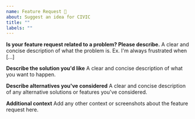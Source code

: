 ```yaml
---
name: Feature Request 🚀
about: Suggest an idea for CIVIC
title: ""
labels: ""
---
```


<!--
  Please fill out each section below. This info allows CIVIC heroes to assess (and potentially implement) your request as quickly as possible.

  Before opening a new issue, please search existing issues: https://github.com/hackoregon/openelections/issues
-->

**Is your feature request related to a problem? Please describe.**
A clear and concise description of what the problem is. Ex. I'm always frustrated when [...]

**Describe the solution you'd like**
A clear and concise description of what you want to happen.

**Describe alternatives you've considered**
A clear and concise description of any alternative solutions or features you've considered.

**Additional context**
Add any other context or screenshots about the feature request here.
